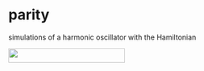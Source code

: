 # parity
simulations of a harmonic oscillator with the Hamiltonian

<img src="/tex/46a59fd456262a22d3658598999daa8b.svg?invert_in_darkmode&sanitize=true" align=middle width=231.15288239999995pt height=27.91243950000002pt/>
